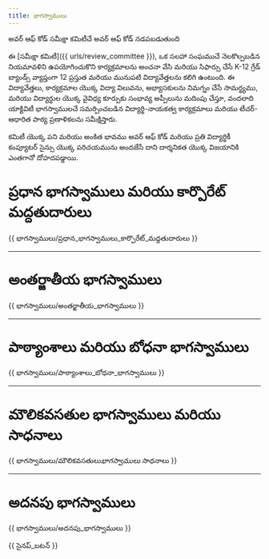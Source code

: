 ```yaml
---
title: భాగస్వాములు
---
```


అవర్ ఆఫ్ కోడ్ సమీక్షా కమిటీచే అవర్ ఆఫ్ కోడ్ నడపబడుతుంది

ఈ [సమీక్షా కమిటీ]({{ urls/review_committee }}), ఒక సలహా సంఘముచే నెలకొల్పబడిన నియమావళిని ఉపయోగించుకొని కార్యక్రమాలను అంచనా వేసి మరియు సిఫార్సు చేసే K-12 గ్రేడ్ బ్యాండ్స్ వ్యాప్తంగా 12 ప్రస్తుత మరియు మునుపటి విద్యావేత్తలను కలిగి ఉంటుంది. ఈ విద్యావేత్తలు, కార్యక్రమాల యొక్క విద్యా విలువను, అభ్యాసకులను నిమగ్నం చేసే సామర్థ్యము, మరియు విద్యార్థుల యొక్క వైవిధ్య కూర్పుకు సంభావ్య అప్పీలును మదింపు చేస్తూ, వందలాది యాక్టివిటీ భాగస్వాములచే సమర్పించబడిన విద్యార్థి-నాయకత్వ కార్యక్రమాలు మరియు టీచర్-ఆధారిత పాఠ్య ప్రణాళికలను సమీక్షిస్తారు.

కమిటీ యొక్క పని మరియు అంకిత భావము అవర్ ఆఫ్ కోడ్ మరియు ప్రతి విద్యార్థికీ కంప్యూటర్ సైన్సు యొక్క పరిచయమును అందజేసే దాని దార్శనికత యొక్క విజయానికి ఎంతగానో దోహదపడ్డాయి.

# ప్రధాన భాగస్వాములు మరియు కార్పొరేట్ మద్దతుదారులు

{{ భాగస్వాములు/ప్రధాన_భాగస్వాములు_కార్పొరేట్_మద్దతుదారులు }}

* * *

# అంతర్జాతీయ భాగస్వాములు

{{ భాగస్వాములు/అంతర్జాతీయ_భాగస్వాములు }}

* * *

# పాఠ్యాంశాలు మరియు బోధనా భాగస్వాములు

{{ భాగస్వాములు/పాఠ్యాంశాలు_బోధనా_భాగస్వాములు }}

* * *

# మౌలికవసతుల భాగస్వాములు మరియు సాధనాలు

{{ భాగస్వాములు/మౌలికవసతులు‌_భాగస్వాములు_ సాధనాలు }}

* * *

# అదనపు భాగస్వాములు

{{ భాగస్వాములు/అదనపు_భాగస్వాములు }}

{{ సైనప్_బటన్ }}